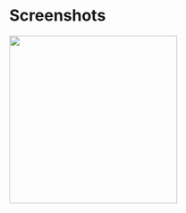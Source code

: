 # Screenshots


<img src="https://user-images.githubusercontent.com/50784573/71898875-c2707d80-319d-11ea-9df1-cd8f622e14dc.png" width="300px" />


